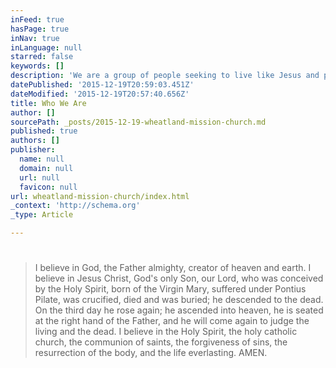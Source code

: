 ```yaml
---
inFeed: true
hasPage: true
inNav: true
inLanguage: null
starred: false
keywords: []
description: 'We are a group of people seeking to live like Jesus and participate in his work in the world. Our church meets every Saturday night at 5:30 to encourage one another in this effort and  share in worship, communion and the study of Scripture.  At Wheatland we find ourselves as part of the tradition of historic Christianity. Christian Scripture, the Holy Bible, is at the center of our worship and practice. In addition, we affirm the Apostles’ Creed as a positive expression of our faith.'
datePublished: '2015-12-19T20:59:03.451Z'
dateModified: '2015-12-19T20:57:40.656Z'
title: Who We Are
author: []
sourcePath: _posts/2015-12-19-wheatland-mission-church.md
published: true
authors: []
publisher:
  name: null
  domain: null
  url: null
  favicon: null
url: wheatland-mission-church/index.html
_context: 'http://schema.org'
_type: Article

---
```

# 

> I believe in God, the Father almighty, creator of heaven and earth.
> I believe in Jesus Christ, God's only Son, our Lord, who was conceived by the Holy Spirit, born of the Virgin Mary, suffered under Pontius Pilate, was crucified, died and was buried; he descended to the dead. On the third day he rose again; he ascended into heaven, he is seated at the right hand of the Father, and he will come again to judge the living and the dead.
> I believe in the Holy Spirit, the holy catholic church, the communion of saints, the forgiveness of sins, the resurrection of the body, and the life everlasting. AMEN.
> 
>